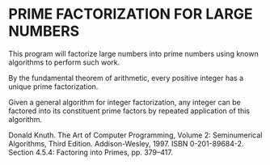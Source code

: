 # PRIME FACTORIZATION FOR LARGE NUMBERS
This program will factorize large numbers into prime numbers using known algorithms to perform such work.

By the fundamental theorem of arithmetic, every positive integer has a unique prime factorization.

Given a general algorithm for integer factorization, any integer can be factored into its constituent prime
factors by repeated application of this algorithm. 

Donald Knuth. The Art of Computer Programming, Volume 2: Seminumerical Algorithms, Third Edition. Addison-Wesley, 1997. ISBN 0-201-89684-2. Section 4.5.4: Factoring into Primes, pp. 379–417.

